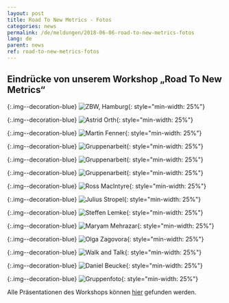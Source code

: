 ```yaml
---
layout: post
title: Road To New Metrics - Fotos
categories: news
permalink: /de/meldungen/2018-06-06-road-to-new-metrics-fotos
lang: de
parent: news
ref: road-to-new-metrics-fotos
---
```

<!-- Start editing content here-->

## Eindrücke von unserem Workshop „Road To New Metrics“

{:.img--decoration-blue}
![ZBW, Hamburg](https://metrics-project.net/img/events/0-A-EstablishingShot-B.jpg){: style="min-width: 25%"}

{:.img--decoration-blue}
![Astrid Orth](https://metrics-project.net/img/events/0-Opening-AstridOrthDSC_0502.jpg){: style="min-width: 25%"}

{:.img--decoration-blue}
![Martin Fenner](https://metrics-project.net/img/events/1-MartinFenner.jpg){: style="min-width: 25%"}

{:.img--decoration-blue}
![Gruppenarbeit](https://metrics-project.net/img/events/5-Groupwork.jpg){: style="min-width: 25%"}

{:.img--decoration-blue}
![Gruppenarbeit](https://metrics-project.net/img/events/6-Groupwork-AstridOrth.jpg){: style="min-width: 25%"}

{:.img--decoration-blue}
![Gruppenarbeit](https://metrics-project.net/img/events/7-Groupwork.JPG){: style="min-width: 25%"}

{:.img--decoration-blue}
![Ross MacIntyre](https://metrics-project.net/img/events/9-MacIntyreRoss.jpg){: style="min-width: 25%"}

{:.img--decoration-blue}
![Julius Stropel](https://metrics-project.net/img/events/11-JuliusStropel.jpg){: style="min-width: 25%"}

{:.img--decoration-blue}
![Steffen Lemke](https://metrics-project.net/img/events/12-SteffenLemke.jpg){: style="min-width: 25%"}

{:.img--decoration-blue}
![Maryam Mehrazar](https://metrics-project.net/img/events/14-MaryamMehrazar.JPG){: style="min-width: 25%"}

{:.img--decoration-blue}
![Olga Zagovora](https://metrics-project.net/img/events/15-OlgaZagovora.jpg){: style="min-width: 25%"}

{:.img--decoration-blue}
![Walk and Talk](https://metrics-project.net/img/events/16-Totale-WalkandTalk.jpg){: style="min-width: 25%"}

{:.img--decoration-blue}
![Daniel Beucke](https://metrics-project.net/img/events/17-GroupWork-DanielBeucke.jpg){: style="min-width: 25%"}

{:.img--decoration-blue}
![Gruppenfoto](https://metrics-project.net/img/events/18-Gruppenfoto.jpg){: style="min-width: 25%"}


Alle Präsentationen des Workshops können [hier](https://metrics-project.net/de/meldungen/2018-05-29-road-to-new-metrics-praesentationen)  gefunden werden. 
